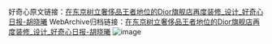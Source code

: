 好奇心原文链接：[在东京树立奢侈品王者地位的Dior旗舰店再度装修_设计_好奇心日报-胡晓曦](https://www.qdaily.com/articles/3628.html)
WebArchive归档链接：[在东京树立奢侈品王者地位的Dior旗舰店再度装修_设计_好奇心日报-胡晓曦](http://web.archive.org/web/20190623152605/https://www.qdaily.com/articles/3628.html)
![image](http://ww3.sinaimg.cn/large/007d5XDpgy1g3vcq984rgj30u04h2hdt)